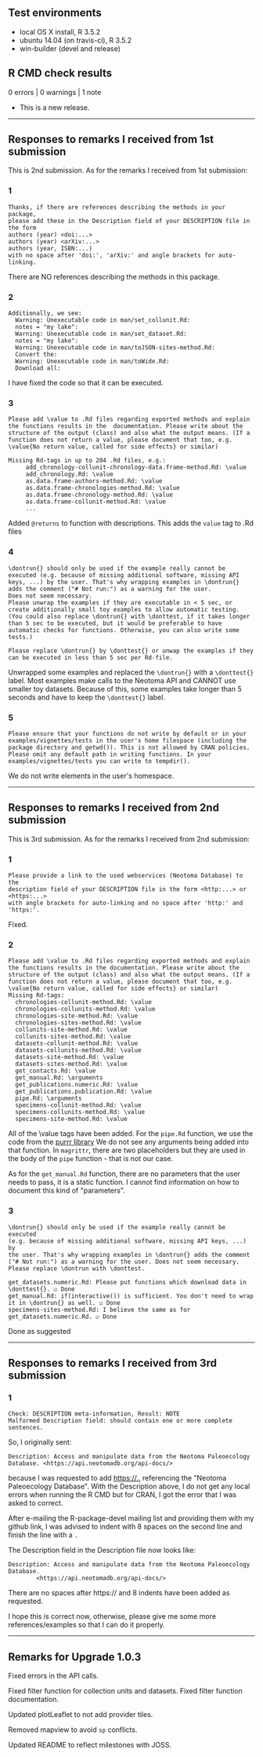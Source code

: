## Test environments
* local OS X install, R 3.5.2
* ubuntu 14.04 (on travis-ci), R 3.5.2
* win-builder (devel and release)

## R CMD check results

0 errors | 0 warnings | 1 note

* This is a new release.

-----

## Responses to remarks I received from 1st submission

This is 2nd submission. As for the remarks I received from 1st submission: 

### 1

    Thanks, if there are references describing the methods in your package, 
    please add these in the Description field of your DESCRIPTION file in 
    the form
    authors (year) <doi:...>
    authors (year) <arXiv:...>
    authors (year, ISBN:...)
    with no space after 'doi:', 'arXiv:' and angle brackets for auto-linking.

There are NO references describing the methods in this package. 

### 2

    Additionally, we see:
      Warning: Unexecutable code in man/set_collunit.Rd:
      notes = "my lake":
      Warning: Unexecutable code in man/set_dataset.Rd:
      notes = "my lake":
      Warning: Unexecutable code in man/toJSON-sites-method.Rd:
      Convert the: 
      Warning: Unexecutable code in man/toWide.Rd:
      Download all:

I have fixed the code so that it can be executed.


### 3

    Please add \value to .Rd files regarding exported methods and explain the functions results in the  documentation. Please write about the structure of the output (class) and also what the output means. (If a function does not return a value, please document that too, e.g. \value{No return value, called for side effects} or similar)
```
Missing Rd-tags in up to 204 .Rd files, e.g.:
     add_chronology-collunit-chronology-data.frame-method.Rd: \value
     add_chronology.Rd: \value
     as.data.frame-authors-method.Rd: \value
     as.data.frame-chronologies-method.Rd: \value
     as.data.frame-chronology-method.Rd: \value
     as.data.frame-collunit-method.Rd: \value
     ...
```
Added `@returns` to function with descriptions. This adds the `value` tag to .Rd files

### 4

    \dontrun{} should only be used if the example really cannot be executed (e.g. because of missing additional software, missing API keys, ...) by the user. That's why wrapping examples in \dontrun{} adds the comment ("# Not run:") as a warning for the user.
    Does not seem necessary.
    Please unwrap the examples if they are executable in < 5 sec, or create additionally small toy examples to allow automatic testing.
    (You could also replace \dontrun{} with \donttest, if it takes longer than 5 sec to be executed, but it would be preferable to have automatic checks for functions. Otherwise, you can also write some tests.)

    Please replace \dontrun{} by \donttest{} or unwap the examples if they 
    can be executed in less than 5 sec per Rd-file.
    
Unwrapped some examples and replaced the `\dontrun{}` with a `\donttest{}` label. Most examples make calls to the Neotoma API and CANNOT use smaller toy datasets. Because of this, some examples take longer than 5 seconds and have to keep the `\donttest{}` label.


### 5

    Please ensure that your functions do not write by default or in your examples/vignettes/tests in the user's home filespace (including the package directory and getwd()). This is not allowed by CRAN policies.
    Please omit any default path in writing functions. In your examples/vignettes/tests you can write to tempdir().
    
We do not write elements in the user's homespace.

-----

## Responses to remarks I received from 2nd submission

This is 3rd submission. As for the remarks I received from 2nd submission: 

### 1

    Please provide a link to the used webservices (Neotoma Database) to the 
    description field of your DESCRIPTION file in the form <http:...> or <https:...>
    with angle brackets for auto-linking and no space after 'http:' and
    'https:'.
    
Fixed.

### 2

    Please add \value to .Rd files regarding exported methods and explain 
    the functions results in the documentation. Please write about the 
    structure of the output (class) and also what the output means. (If a
    function does not return a value, please document that too, e.g.
    \value{No return value, called for side effects} or similar)
    Missing Rd-tags:
      chronologies-collunit-method.Rd: \value
      chronologies-collunits-method.Rd: \value
      chronologies-site-method.Rd: \value
      chronologies-sites-method.Rd: \value
      collunits-site-method.Rd: \value
      collunits-sites-method.Rd: \value
      datasets-collunit-method.Rd: \value
      datasets-collunits-method.Rd: \value
      datasets-site-method.Rd: \value
      datasets-sites-method.Rd: \value
      get_contacts.Rd: \value
      get_manual.Rd: \arguments
      get_publications.numeric.Rd: \value
      get_publications.publication.Rd: \value
      pipe.Rd: \arguments
      specimens-collunit-method.Rd: \value
      specimens-collunits-method.Rd: \value
      specimens-site-method.Rd: \value

All of the \value tags have been added. For the `pipe.Rd` function, we use the code from the [purrr library](https://github.com/tidyverse/purrr/blob/3b5add2db99a35ec1392ad23dc021b7ccadbbbbb/R/reexport-pipe.R)
We do not see any arguments being added into that function. In `magrittr`, there are two placeholders but they are used in the body of the `pipe` function - that is not our case.

As for the `get_manual.Rd` function, there are no parameters that the user needs to pass, it is a static function. I cannot find information on how to document this kind of "parameters".

### 3

    \dontrun{} should only be used if the example really cannot be executed
    (e.g. because of missing additional software, missing API keys, ...) by
    the user. That's why wrapping examples in \dontrun{} adds the comment
    ("# Not run:") as a warning for the user. Does not seem necessary.
    Please replace \dontrun with \donttest.
    
    get_datasets.numeric.Rd: Please put functions which download data in
    \donttest{}. ☑ Done
    get_manual.Rd: if(interactive()) is sufficient. You don't need to wrap
    it in \dontrun{} as well. ☑ Done
    specimens-sites-method.Rd: I believe the same as for 
    get_datasets.numeric.Rd. ☑ Done
    
Done as suggested

-----

## Responses to remarks I received from 3rd submission

### 1

    Check: DESCRIPTION meta-information, Result: NOTE
    Malformed Description field: should contain one or more complete sentences.

So, I originally sent:
```
Description: Access and manipulate data from the Neotoma Paleoecology Database. <https://api.neotomadb.org/api-docs/>
```
because I was requested to add <https://..> referencing the "Neotoma Paleoecology Database". 
With the Description above, I do not get any local errors when running the R CMD but for CRAN, I got the error that I was asked to correct.

After e-mailing the R-package-devel mailing list and providing them with my github link, I was advised to indent with 8 spaces on the second line and finish the line with a `.`

The Description field in the Description file now looks like:

```
Description: Access and manipulate data from the Neotoma Paleoecology Database. 
        <https://api.neotomadb.org/api-docs/>
```

There are no spaces after https:// and 8 indents have been added as requested.

I hope this is correct now, otherwise, please give me some more references/examples so that I can do it properly.

-----

## Remarks for Upgrade 1.0.3

Fixed errors in the API calls.

Fixed filter function for collection units and datasets. Fixed filter function documentation.

Updated plotLeaflet to not add provider tiles.

Removed mapview to avoid `sp` conflicts.

Updated README to reflect milestones with JOSS.